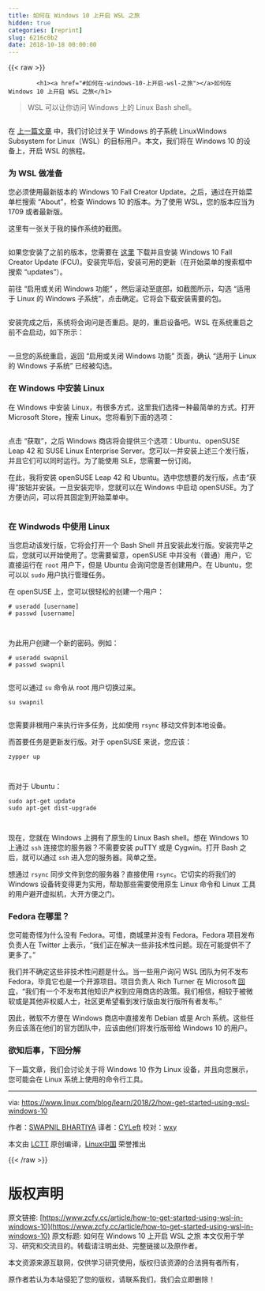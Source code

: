 ```yaml
---
title: 如何在 Windows 10 上开启 WSL 之旅
hidden: true
categories: [reprint]
slug: 6216c0b2
date: 2018-10-18 00:00:00
---
```


{{< raw >}}

            <h1><a href="#如何在-windows-10-上开启-wsl-之旅"></a>如何在 Windows 10 上开启 WSL 之旅</h1>
<blockquote>
<p>WSL 可以让你访问 Windows 上的 Linux Bash shell。</p>
</blockquote>
<p><a href="https://camo.githubusercontent.com/6b499fe8299b48642b4ef4fa842077f2e64c9304/68747470733a2f2f7777772e6c696e75782e636f6d2f73697465732f6c636f6d2f66696c65732f7374796c65732f72656e64657265645f66696c652f7075626c69632f77736c2d6d61696e2e706e673f69746f6b3d774a355772553955"><img src="https://p0.ssl.qhimg.com/t01b474f86b7867d26f.png" alt=""></a></p>
<p>在 <a href="https://www.linux.com/blog/learn/2018/2/windows-subsystem-linux-bridge-between-two-platforms">上一篇文章</a> 中，我们讨论过关于 Windows 的子系统 LinuxWindows Subsystem for Linux（WSL）的目标用户。本文，我们将在 Windows 10 的设备上，开启 WSL 的旅程。</p>
<h3><a href="#为-wsl-做准备"></a>为 WSL 做准备</h3>
<p>您必须使用最新版本的 Windows 10 Fall Creator Update。之后，通过在开始菜单栏搜索 “About”，检查 Windows 10 的版本。为了使用 WSL，您的版本应当为 1709 或者最新版。</p>
<p>这里有一张关于我的操作系统的截图。</p>
<p><a href="https://camo.githubusercontent.com/52a299091be3d708a3413cc2b0485251e17a87ac/68747470733a2f2f6c68362e676f6f676c6575736572636f6e74656e742e636f6d2f6b48464b4f767262473167586442396c736254715843344e3477304c62737a3142756c356579396d725f453235354769694278663863526c6174727465367a323379766f386c484a47386e515f57654868554e59715070376b48755154544d7565714d7368435437314a73624d7232576968394b46487548674e673142636c577a2d69754274344f"><img src="https://p0.ssl.qhimg.com/t0193e11169f98868fa.png" alt=""></a></p>
<p>如果您安装了之前的版本，您需要在 <a href="https://www.microsoft.com/en-us/software-download/windows10">这里</a> 下载并且安装 Windows 10 Fall Creator Update (FCU)。安装完毕后，安装可用的更新（在开始菜单的搜索框中搜索 “updates”）。</p>
<p>前往 “启用或关闭 Windows 功能” ，然后滚动至底部，如截图所示，勾选 “适用于 Linux 的 Windows 子系统”，点击确定。它将会下载安装需要的包。</p>
<p><a href="https://camo.githubusercontent.com/b6e860a3a19116d33b8a1c98098bb741e64383ac/68747470733a2f2f6c68342e676f6f676c6575736572636f6e74656e742e636f6d2f6f56316d44714765337a7751674c304e33724461734848365a7748747861486c79724c7a6a77377846394d395f416348504e53784d31384b44574b325a705663554f66785656704e48394c77554a543545745245377a55724a435f6757563566333435535a52416758634a7a4f452d38724d382d524350544e746e73367656503337563545666c70"><img src="https://p0.ssl.qhimg.com/t0111f89643ea9440ba.png" alt=""></a></p>
<p>安装完成之后，系统将会询问是否重启。是的，重启设备吧。WSL 在系统重启之前不会启动，如下所示：</p>
<p><a href="https://camo.githubusercontent.com/5620a0c144f2495cbadd80b88a40bb546b09c47a/68747470733a2f2f6c68352e676f6f676c6575736572636f6e74656e742e636f6d2f47734e4f514c4a6c48655a626b61437372444968665676456f79637533443075706f54647436614e456f7a4163514135395a336844755f5378543649344b346777784c505830596e6d5573434b6a615161614732506f416755594d634e305a7630744246616f554c33735a727964644d346d64526a31453274452d494b5f474c4b34504461347a66"><img src="https://p0.ssl.qhimg.com/t0184a5cc0c293d86a9.png" alt=""></a></p>
<p>一旦您的系统重启，返回 “启用或关闭 Windows 功能” 页面，确认 “适用于 Linux 的 Windows 子系统” 已经被勾选。</p>
<h3><a href="#在-windows-中安装-linux"></a>在 Windows 中安装 Linux</h3>
<p>在 Windows 中安装 Linux，有很多方式，这里我们选择一种最简单的方式。打开 Microsoft Store，搜索 Linux。您将看到下面的选项：</p>
<p><a href="https://camo.githubusercontent.com/f2de7fc773f49166b3ee99446cdc42cbbea77bde/68747470733a2f2f6c68332e676f6f676c6575736572636f6e74656e742e636f6d2f5941523455675a694641793263646b473455376a51375f6d38316c727852366148534d4f644544374d4b456f59784573585f794c77794d6a394e3265647433474a324a4c78366d557346455a46494c434353425532734d4f7176654656575a5448634358684669355032586b2d39496b63334e4b397365757035434a4f624963594a504f52645057"><img src="https://p0.ssl.qhimg.com/t01d318cc61ea5269dc.png" alt=""></a></p>
<p>点击 “获取”，之后 Windows 商店将会提供三个选项：Ubuntu、openSUSE Leap 42 和 SUSE Linux Enterprise Server。您可以一并安装上述三个发行版，并且它们可以同时运行。为了能使用 SLE，您需要一份订阅。</p>
<p>在此，我将安装 openSUSE Leap 42 和 Ubuntu。选中您想要的发行版，点击“获得”按钮并安装。一旦安装完毕，您就可以在 Windows 中启动 openSUSE。为了方便访问，可以将其固定到开始菜单中。</p>
<p><a href="https://camo.githubusercontent.com/3c6eb16362f3cb568e4c8c06ea16bb4e41ce2db9/68747470733a2f2f6c68362e676f6f676c6575736572636f6e74656e742e636f6d2f344c55366552727a4467427072447545625346697a527550314a5f7a533372426e6f4a6255324f414f48334d78376e664f524f66796638316b3173345951794c426375307153584f6f617162596b584c3557707039674e43644b485f5773456371577a6a473675587a5976435951343270734f7a36497a334e4637456c7350726469464930635976"><img src="https://p0.ssl.qhimg.com/t013653304829f83cf5.png" alt=""></a></p>
<h3><a href="#在-windwods-中使用-linux"></a>在 Windwods 中使用 Linux</h3>
<p>当您启动该发行版，它将会打开一个 Bash Shell 并且安装此发行版。安装完毕之后，您就可以开始使用了。您需要留意，openSUSE 中并没有（普通）用户，它直接运行在 <code>root</code> 用户下，但是 Ubuntu 会询问您是否创建用户。在 Ubuntu，您可以以 <code>sudo</code> 用户执行管理任务。</p>
<p>在 openSUSE 上，您可以很轻松的创建一个用户：</p>
<pre><code class="hljs shell"><span class="hljs-meta">#</span><span class="bash"> useradd [username]</span>
<span class="hljs-meta">#</span><span class="bash"> passwd [username]</span>

</code></pre><p>为此用户创建一个新的密码。例如：</p>
<pre><code class="hljs shell"><span class="hljs-meta">#</span><span class="bash"> useradd swapnil</span>
<span class="hljs-meta">#</span><span class="bash"> passwd swapnil</span>

</code></pre><p>您可以通过 <code>su</code> 命令从 root 用户切换过来。</p>
<pre><code class="hljs ebnf"><span class="hljs-attribute">su swapnil</span>

</code></pre><p>您需要非根用户来执行许多任务，比如使用 <code>rsync</code> 移动文件到本地设备。</p>
<p>而首要任务是更新发行版。对于 openSUSE 来说，您应该：</p>
<pre><code class="hljs ebnf"><span class="hljs-attribute">zypper up</span>

</code></pre><p>而对于 Ubuntu：</p>
<pre><code class="hljs routeros">sudo apt-<span class="hljs-builtin-name">get</span> update
sudo apt-<span class="hljs-builtin-name">get</span> dist-upgrade

</code></pre><p><a href="https://camo.githubusercontent.com/f4cbc04d350756d4b02c5228cd0eb6b230aa429f/68747470733a2f2f6c68362e676f6f676c6575736572636f6e74656e742e636f6d2f376352676a314f364a3879664f334c346f6c3573502d5a4355375f75774f75456f547a7375565739635535786942577a5f63705a31494269644e543043317767397a524f496e635669557a58443076506f4835636767517475776b616e526652644456584f49343841634b464c742d497132434246346d47527771715776534f6862304846706a6d"><img src="https://p0.ssl.qhimg.com/t01b6f761dad4f854f9.png" alt=""></a></p>
<p>现在，您就在 Windows 上拥有了原生的 Linux Bash shell。想在 Windows 10 上通过 <code>ssh</code> 连接您的服务器？不需要安装 puTTY 或是 Cygwin。打开 Bash 之后，就可以通过 <code>ssh</code> 进入您的服务器。简单之至。</p>
<p>想通过 <code>rsync</code> 同步文件到您的服务器？直接使用 <code>rsync</code>。它切实的将我们的 Windows 设备转变得更为实用，帮助那些需要使用原生 Linux 命令和 Linux 工具的用户避开虚拟机，大开方便之门。</p>
<h3><a href="#fedora-在哪里"></a>Fedora 在哪里？</h3>
<p>您可能奇怪为什么没有 Fedora。可惜，商城里并没有 Fedora。Fedora 项目发布负责人在 Twitter 上表示，“我们正在解决一些非技术性问题。现在可能提供不了更多了。”</p>
<p>我们并不确定这些非技术性问题是什么。当一些用户询问 WSL 团队为何不发布 Fedora，毕竟它也是一个开源项目。项目负责人 Rich Turner 在 Microsoft <a href="https://github.com/Microsoft/WSL/issues/2584">回应</a>，“我们有一个不发布其他知识产权到应用商店的政策。我们相信，相较于被微软或是其他非权威人士，社区更希望看到发行版由发行版所有者发布。”</p>
<p>因此，微软不方便在 Windows 商店中直接发布 Debian 或是 Arch 系统。这些任务应该落在他们的官方团队中，应该由他们将发行版带给 Windows 10 的用户。</p>
<h3><a href="#欲知后事下回分解"></a>欲知后事，下回分解</h3>
<p>下一篇文章，我们会讨论关于将 Windows 10 作为 Linux 设备，并且向您展示，您可能会在 Linux 系统上使用的命令行工具。</p>
<hr>
<p>via: <a href="https://www.linux.com/blog/learn/2018/2/how-get-started-using-wsl-windows-10">https://www.linux.com/blog/learn/2018/2/how-get-started-using-wsl-windows-10</a></p>
<p>作者：<a href="https://www.linux.com/users/arnieswap">SWAPNIL BHARTIYA</a> 译者：<a href="https://github.com/CYLeft">CYLeft</a> 校对：<a href="https://github.com/wxy">wxy</a></p>
<p>本文由 <a href="https://github.com/LCTT/TranslateProject">LCTT</a> 原创编译，<a href="https://linux.cn/">Linux中国</a> 荣誉推出</p>

          
{{< /raw >}}

# 版权声明
原文链接: [https://www.zcfy.cc/article/how-to-get-started-using-wsl-in-windows-10](https://www.zcfy.cc/article/how-to-get-started-using-wsl-in-windows-10)
原文标题: 如何在 Windows 10 上开启 WSL 之旅
本文仅用于学习、研究和交流目的。转载请注明出处、完整链接以及原作者。 

本文资源来源互联网，仅供学习研究使用，版权归该资源的合法拥有者所有，

原作者若认为本站侵犯了您的版权，请联系我们，我们会立即删除！
